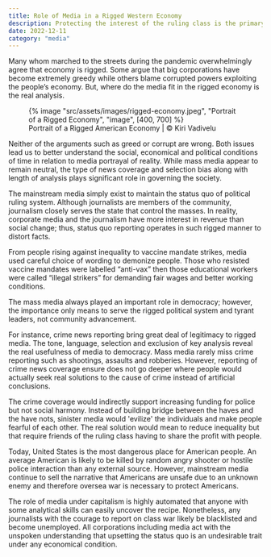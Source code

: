 ```yaml
---
title: Role of Media in a Rigged Western Economy
description: Protecting the interest of the ruling class is the primary duty of any corporate journalism in the western democracy
date: 2022-12-11
category: "media"
---
```


Many whom marched to the streets during the pandemic overwhelmingly agree that economy is rigged. Some argue that big corporations have become extremely greedy while others blame corrupted powers exploiting the people’s economy. But, where do the media fit in the rigged economy is the real analysis.

<!-- excerpt -->

<figure>
{% image "src/assets/images/rigged-economy.jpeg", "Portrait of a Rigged Economy", "image", [400, 700] %}
<figcaption>Portrait of a Rigged American Economy | © Kiri Vadivelu</figcaption>
</figure>

Neither of the arguments such as greed or corrupt are wrong. Both issues lead us to better understand the social, economical and political conditions of time in relation to media portrayal of reality. While mass media appear to remain neutral, the type of news coverage and selection bias along with length of analysis plays significant role in governing the society.

The mainstream media simply exist to maintain the status quo of political ruling system. Although journalists are members of the community, journalism closely serves the state that control the masses. In reality, corporate media and the journalism have more interest in revenue than social change; thus, status quo reporting operates in such rigged manner to distort facts.

From people rising against inequality to vaccine mandate strikes, media used careful choice of wording to demonize people. Those who resisted vaccine mandates were labelled “anti-vax” then those educational workers were called “illegal strikers” for demanding fair wages and better working conditions.

The mass media always played an important role in democracy; however, the importance only means to serve the rigged political system and tyrant leaders, not community advancement.

For instance, crime news reporting bring great deal of legitimacy to rigged media. The tone, language, selection and exclusion of key analysis reveal the real usefulness of media to democracy. Mass media rarely miss crime reporting such as shootings, assaults and robberies. However, reporting of crime news coverage ensure does not go deeper where people would actually seek real solutions to the cause of crime instead of artificial conclusions.

The crime coverage would indirectly support increasing funding for police but not social harmony. Instead of building bridge between the haves and the have nots, sinister media would 'evilize' the individuals and make people fearful of each other. The real solution would mean to reduce inequality but that require friends of the ruling class having to share the profit with people.

Today, United States is the most dangerous place for American people. An average American is likely to be killed by random angry shooter or hostile police interaction than any external source. However, mainstream media continue to sell the narrative that Americans are unsafe due to an unknown enemy and therefore oversea war is necessary to protect Americans.

The role of media under capitalism is highly automated that anyone with some analytical skills can easily uncover the recipe. Nonetheless, any journalists with the courage to report on class war likely be blacklisted and become unemployed. All corporations including media act with the unspoken understanding that upsetting the status quo is an undesirable trait under any economical condition.
